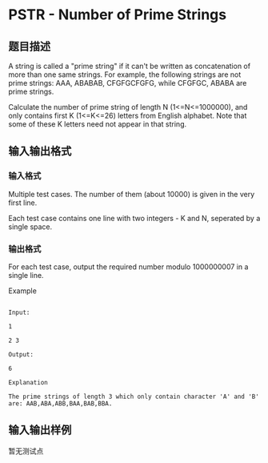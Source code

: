 # PSTR - Number of Prime Strings

## 题目描述

A string is called a "prime string" if it can't be written as concatenation of more than one same strings. For example, the following strings are not prime strings: AAA, ABABAB, CFGFGCFGFG, while CFGFGC, ABABA are prime strings.

Calculate the number of prime string of length N (1<=N<=1000000), and only contains first K (1<=K<=26) letters from English alphabet. Note that some of these K letters need not appear in that string.

## 输入输出格式

### 输入格式

Multiple test cases. The number of them (about 10000) is given in the very first line.

Each test case contains one line with two integers - K and N, seperated by a single space.

### 输出格式

For each test case, output the required number modulo 1000000007 in a single line.

Example

```

Input:

1

2 3

Output:

6

Explanation

The prime strings of length 3 which only contain character 'A' and 'B' are: AAB,ABA,ABB,BAA,BAB,BBA.

```

## 输入输出样例

暂无测试点

